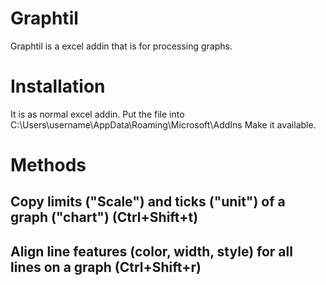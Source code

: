 # Graphtil
Graphtil is a excel addin that is for processing graphs. 


# Installation
It is as normal excel addin. 
Put the file into C:\Users\username\AppData\Roaming\Microsoft\AddIns
Make it available. 

# Methods
## Copy limits ("Scale") and ticks ("unit") of a graph ("chart") (Ctrl+Shift+t)
## Align line features (color, width, style) for all lines on a graph (Ctrl+Shift+r)
